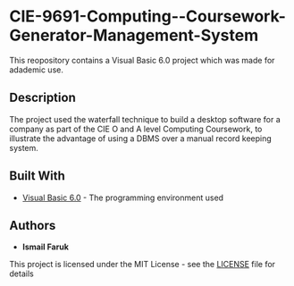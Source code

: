 # CIE-9691-Computing--Coursework-Generator-Management-System

This reopository contains a Visual Basic 6.0 project which was made for adademic use.

## Description

The project used the waterfall technique to build a desktop software for a company as part of the CIE O and A level Computing Coursework, to illustrate the advantage of using a DBMS over a manual record keeping system.

## Built With

* [Visual Basic 6.0](https://en.wikipedia.org/wiki/Visual_Basic) - The programming environment used

## Authors

* **Ismail Faruk**

This project is licensed under the MIT License - see the [LICENSE](LICENSE) file for details
